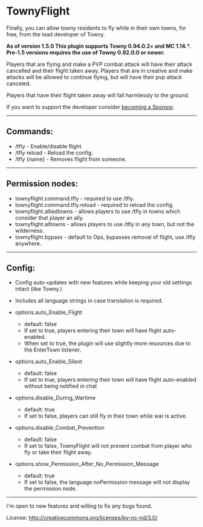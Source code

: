 # TownyFlight

Finally, you can allow towny residents to fly while in their own towns, for free, from the lead developer of Towny.

__As of version 1.5.0 This plugin supports Towny 0.94.0.2+ and MC 1.14.*.__
__Pre-1.5 versions requires the use of Towny 0.92.0.0 or newer.__

Players that are flying and make a PVP combat attack will have their attack cancelled and their flight taken away. Players that are in creative and make attacks will be allowed to continue flying, but will have their pvp attack canceled.

Players that have their flight taken away will fall harmlessly to the ground.

If you want to support the developer consider [becoming a Sponsor](https://github.com/sponsors/LlmDl).
___

## Commands:

- /tfly - Enable/disable flight.
- /tfly reload - Reload the config.
- /tfly {name} - Removes flight from someone.

---

## Permission nodes:

- townyflight.command.tfly - required to use /tfly.
- townyflight.command.tfly.reload - required to reload the config.
- townyflight.alliedtowns - allows players to use /tfly in towns which consider that player an ally.
- townyflight.alltowns - allows players to use /tfly in any town, but not the wilderness.
- townyflight.bypass - default to Ops, bypasses removal of flight, use /tfly anywhere.

---

## Config:
- Config auto-updates with new features while keeping your old settings intact (like Towny.)
- Includes all language strings in case translation is required.

- options.auto_Enable_Flight
  - default: false
  - If set to true, players entering their town will have flight auto-enabled.
  - When set to true, the plugin will use slightly more resources due to the EnterTown listener.
- options.auto_Enable_Silent
  - default: false
  - If set to true, players entering their town will have flight auto-enabled without being notified in chat
- options.disable_During_Wartime
  - default: true
  - If set to false, players can still fly in their town while war is active.
- options.disable_Combat_Prevention
  - default: false
  - If set to false, TownyFlight will not prevent combat from player who fly or take their flight away.
- options.show_Permission_After_No_Permission_Message
  - default: true
  - If set to false, the language.noPermission message will not display the permission node.

---

I'm open to new features and willing to fix any bugs found.


License: http://creativecommons.org/licenses/by-nc-nd/3.0/
